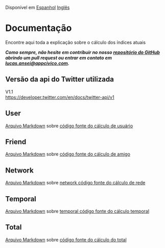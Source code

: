 Disponível em [Espanhol](https://github.com/AppCivico/pegabot-backend/blob/master/documentation/README_ES.md) [Inglês](https://github.com/AppCivico/pegabot-backend/blob/master/documentation/README.md)

# Documentação
Encontre aqui toda a explicação sobre o cálculo dos índices atuais

**_Como sempre, não hesite em contribuir no nosso [repositório do GitHub](https://github.com/AppCivico/pegabot-backend) abrindo um pull request ou entrar em contato em [lucas.ansei@appcivico.com](mailto:lucas.ansei@appcivico.com)._**

## Versão da api do Twitter utilizada
V1.1 <br>
https://developer.twitter.com/en/docs/twitter-api/v1

## User

[Arquivo Markdown](https://github.com/AppCivico/pegabot-backend/blob/master/documentation/português/User.md) sobre [código fonte do cálculo de usuário](https://github.com/AppCivico/pegabot-backend/blob/master/src/index/user.mjs)

## Friend

[Arquivo Markdown](https://github.com/AppCivico/pegabot-backend/blob/master/documentation/português/Friend.md) sobre [código fonte do cálculo de amigo](https://github.com/AppCivico/pegabot-backend/blob/master/src/index/friends.mjs)

## Network

[Arquivo Markdown](https://github.com/AppCivico/pegabot-backend/blob/master/documentation/português/Network.md) sobre [network código fonte do cálculo de rede](https://github.com/AppCivico/pegabot-backend/blob/master/src/index/network.mjs)

## Temporal

[Arquivo Markdown](https://github.com/AppCivico/pegabot-backend/blob/master/documentation/português/Temporal.md) sobre [temporal código fonte do cálculo temporal](https://github.com/AppCivico/pegabot-backend/blob/master/src/index/temporal.mjs)

## Total

[Arquivo Markdown](https://github.com/AppCivico/pegabot-backend/blob/master/documentation/português/Total.md) sobre [código fonte do cálculo do total](https://github.com/AppCivico/pegabot-backend/blob/master/src/analyze.js)
